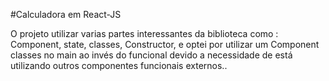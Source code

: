 #Calculadora em React-JS

O projeto utilizar varias partes interessantes da biblioteca como : Component, state, classes, Constructor, e optei por utilizar um Component classes no main ao invés do funcional devido a necessidade de está utilizando outros componentes funcionais externos..
